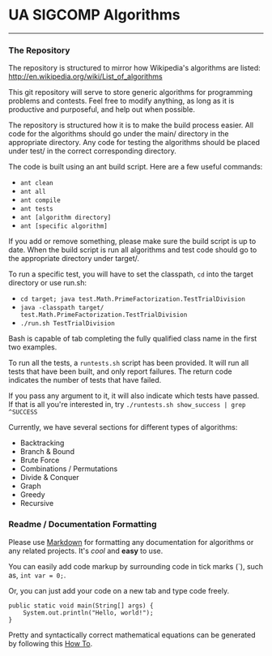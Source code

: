 # UA SIGCOMP Algorithms
---

### The Repository

The repository is structured to mirror how Wikipedia's algorithms are listed: 
http://en.wikipedia.org/wiki/List_of_algorithms

This git repository will serve to store generic algorithms for programming
problems and contests. Feel free to modify anything, as long as it is
productive and purposeful, and help out when possible. 

The repository is structured how it is to make the build process easier. All
code for the algorithms should go under the main/ directory in the appropriate
directory. Any code for testing the algorithms should be placed under
test/ in the correct corresponding directory.

The code is built using an ant build script. Here are a few useful commands:
* `ant clean`
* `ant all`
* `ant compile`
* `ant tests`
* `ant [algorithm directory]`
* `ant [specific algorithm]`

If you add or remove something, please make sure the build script is up to
date. When the build script is run all algorithms and test code should go to
the appropriate directory under target/.

To run a specific test, you will have to set the classpath, `cd` into the
target directory or use run.sh:
* `cd target; java test.Math.PrimeFactorization.TestTrialDivision`
* `java -classpath target/ test.Math.PrimeFactorization.TestTrialDivision`
* `./run.sh TestTrialDivision`

Bash is capable of tab completing the fully qualified class name in the first
two examples.

To run all the tests, a `runtests.sh` script has been provided. It will run
all tests that have been built, and only report failures. The return code
indicates the number of tests that have failed.

If you pass any argument to it, it will also indicate which tests have passed.
If that is all you're interested in, try
`./runtests.sh show_success | grep ^SUCCESS`

Currently, we have several sections for different types of algorithms:

* Backtracking
* Branch & Bound
* Brute Force
* Combinations / Permutations
* Divide & Conquer
* Graph
* Greedy
* Recursive

### Readme / Documentation Formatting
Please use [Markdown](http://en.wikipedia.org/wiki/Markdown) for formatting
any documentation for algorithms or any related projects. It's *cool* and
__easy__ to use.

You can easily add code markup by surrounding code in tick marks (\`), such
as, `int var = 0;`.

Or, you can just add your code on a new tab and type code freely.

	public static void main(String[] args) {
		System.out.println("Hello, world!");
	}

Pretty and syntactically correct mathematical equations can be generated by
following this [How To](https://github.com/rsnibbles/UAAlgorithms/wiki/How-to-make-mathematical-equations-in-markdown).

